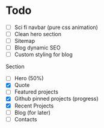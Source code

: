 # Todo

- [ ] Sci fi navbar (pure css animation)
- [ ] Clean hero section
- [ ] Sitemap
- [ ] Blog dynamic SEO
- [ ] Custom styling for blog

Section

- [ ] Hero (50%)
- [x] Quote
- [ ] Featured projects
- [x] Github pinned projects (progress)
- [x] Recent Projects
- [ ] Blog (for later)
- [ ] Contacts
